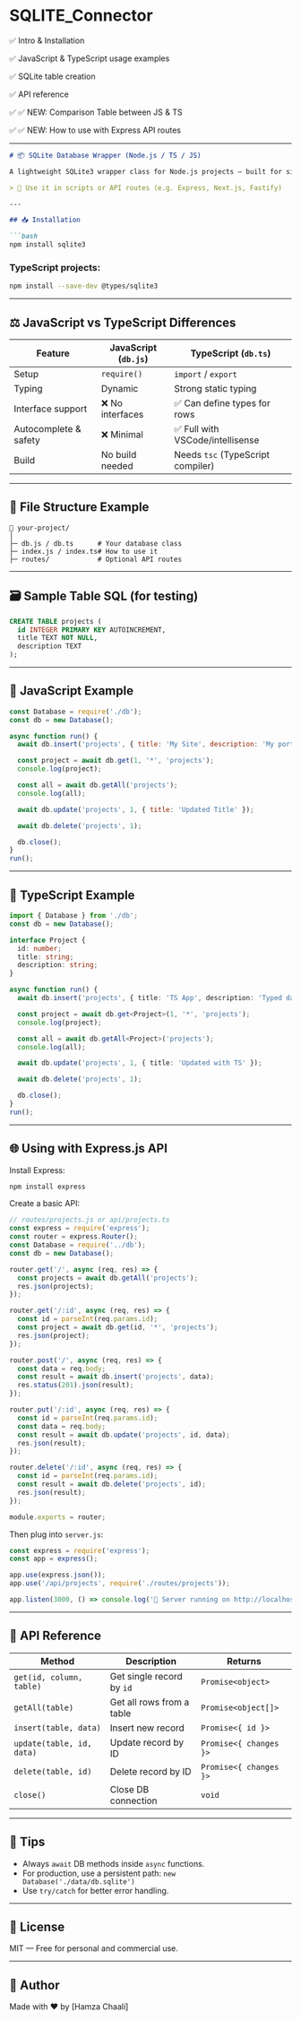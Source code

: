 # SQLITE_Connector

✅ Intro & Installation

✅ JavaScript & TypeScript usage examples

✅ SQLite table creation

✅ API reference

✅ ✅ NEW: Comparison Table between JS & TS

✅ ✅ NEW: How to use with Express API routes

---

````md
# 📦 SQLite Database Wrapper (Node.js / TS / JS)

A lightweight SQLite3 wrapper class for Node.js projects — built for simplicity and flexibility. Works with both **JavaScript** and **TypeScript**.

> 🔧 Use it in scripts or API routes (e.g. Express, Next.js, Fastify)

---

## 📥 Installation

```bash
npm install sqlite3
````

### TypeScript projects:

```bash
npm install --save-dev @types/sqlite3
```

---

## ⚖️ JavaScript vs TypeScript Differences

| Feature               | JavaScript (`db.js`) | TypeScript (`db.ts`)              |
| --------------------- | -------------------- | --------------------------------- |
| Setup                 | `require()`          | `import` / `export`               |
| Typing                | Dynamic              | Strong static typing              |
| Interface support     | ❌ No interfaces      | ✅ Can define types for rows       |
| Autocomplete & safety | ❌ Minimal            | ✅ Full with VSCode/intellisense   |
| Build                 | No build needed      | Needs `tsc` (TypeScript compiler) |

---

## 📂 File Structure Example

```
📁 your-project/
│
├─ db.js / db.ts      # Your database class
├─ index.js / index.ts# How to use it
├─ routes/            # Optional API routes
```

---

## 🗃️ Sample Table SQL (for testing)

```sql
CREATE TABLE projects (
  id INTEGER PRIMARY KEY AUTOINCREMENT,
  title TEXT NOT NULL,
  description TEXT
);
```

---

## 🚀 JavaScript Example

```js
const Database = require('./db');
const db = new Database();

async function run() {
  await db.insert('projects', { title: 'My Site', description: 'My portfolio' });

  const project = await db.get(1, '*', 'projects');
  console.log(project);

  const all = await db.getAll('projects');
  console.log(all);

  await db.update('projects', 1, { title: 'Updated Title' });

  await db.delete('projects', 1);

  db.close();
}
run();
```

---

## 🚀 TypeScript Example

```ts
import { Database } from './db';
const db = new Database();

interface Project {
  id: number;
  title: string;
  description: string;
}

async function run() {
  await db.insert('projects', { title: 'TS App', description: 'Typed data' });

  const project = await db.get<Project>(1, '*', 'projects');
  console.log(project);

  const all = await db.getAll<Project>('projects');
  console.log(all);

  await db.update('projects', 1, { title: 'Updated with TS' });

  await db.delete('projects', 1);

  db.close();
}
run();
```

---

## 🌐 Using with Express.js API

Install Express:

```bash
npm install express
```

Create a basic API:

```js
// routes/projects.js or api/projects.ts
const express = require('express');
const router = express.Router();
const Database = require('../db');
const db = new Database();

router.get('/', async (req, res) => {
  const projects = await db.getAll('projects');
  res.json(projects);
});

router.get('/:id', async (req, res) => {
  const id = parseInt(req.params.id);
  const project = await db.get(id, '*', 'projects');
  res.json(project);
});

router.post('/', async (req, res) => {
  const data = req.body;
  const result = await db.insert('projects', data);
  res.status(201).json(result);
});

router.put('/:id', async (req, res) => {
  const id = parseInt(req.params.id);
  const data = req.body;
  const result = await db.update('projects', id, data);
  res.json(result);
});

router.delete('/:id', async (req, res) => {
  const id = parseInt(req.params.id);
  const result = await db.delete('projects', id);
  res.json(result);
});

module.exports = router;
```

Then plug into `server.js`:

```js
const express = require('express');
const app = express();

app.use(express.json());
app.use('/api/projects', require('./routes/projects'));

app.listen(3000, () => console.log('🚀 Server running on http://localhost:3000'));
```

---

## 📘 API Reference

| Method                    | Description               | Returns                |
| ------------------------- | ------------------------- | ---------------------- |
| `get(id, column, table)`  | Get single record by `id` | `Promise<object>`      |
| `getAll(table)`           | Get all rows from a table | `Promise<object[]>`    |
| `insert(table, data)`     | Insert new record         | `Promise<{ id }>`      |
| `update(table, id, data)` | Update record by ID       | `Promise<{ changes }>` |
| `delete(table, id)`       | Delete record by ID       | `Promise<{ changes }>` |
| `close()`                 | Close DB connection       | `void`                 |

---

## 🧠 Tips

* Always `await` DB methods inside `async` functions.
* For production, use a persistent path: `new Database('./data/db.sqlite')`
* Use `try/catch` for better error handling.

---

## 🔖 License

MIT — Free for personal and commercial use.

---

## 🦾 Author

Made with ❤️ by \[Hamza Chaali]

